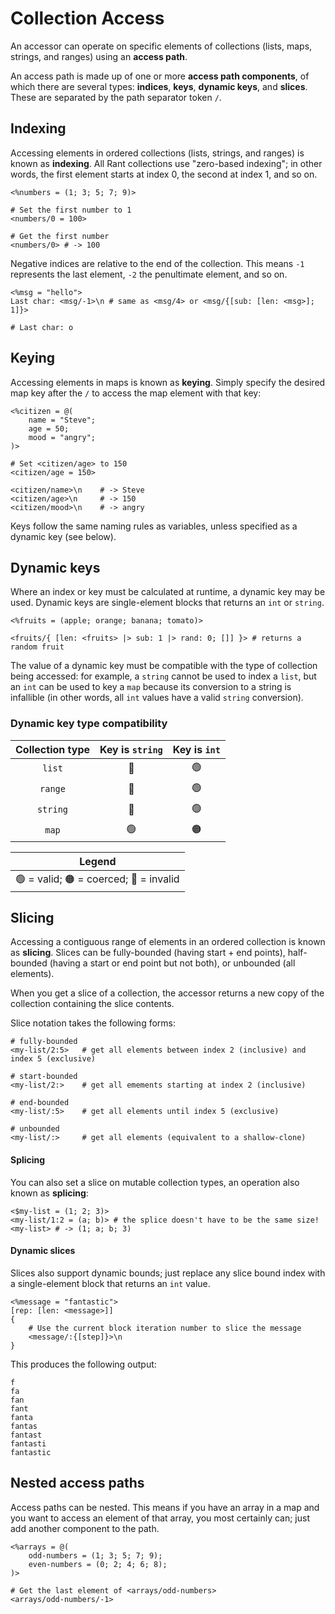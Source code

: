 # Collection Access

An accessor can operate on specific elements of collections (lists, maps, strings, and ranges) using an **access path**.

An access path is made up of one or more **access path components**, of which there are several types: **indices**, **keys**, **dynamic keys**, and **slices**.
These are separated by the path separator token `/`.

## Indexing

Accessing elements in ordered collections (lists, strings, and ranges) is known as **indexing**.
All Rant collections use "zero-based indexing"; in other words, the first element starts at index 0, the second at index 1, and so on.

```rant
<%numbers = (1; 3; 5; 7; 9)>

# Set the first number to 1
<numbers/0 = 100>

# Get the first number
<numbers/0> # -> 100
```

Negative indices are relative to the end of the collection. This means `-1` represents the last element, `-2` the penultimate element, and so on.

```rant
<%msg = "hello">
Last char: <msg/-1>\n # same as <msg/4> or <msg/{[sub: [len: <msg>]; 1]}>

# Last char: o
```

## Keying

Accessing elements in maps is known as **keying**. 
Simply specify the desired map key after the `/` to access the map element with that key:

```rant
<%citizen = @(
    name = "Steve";
    age = 50;
    mood = "angry";
)>

# Set <citizen/age> to 150
<citizen/age = 150>

<citizen/name>\n    # -> Steve
<citizen/age>\n     # -> 150
<citizen/mood>\n    # -> angry
```

Keys follow the same naming rules as variables, unless specified as a dynamic key (see below).

## Dynamic keys

Where an index or key must be calculated at runtime, a dynamic key may be used. Dynamic keys are single-element blocks that returns an `int` or `string`.

```rant
<%fruits = (apple; orange; banana; tomato)>

<fruits/{ [len: <fruits> |> sub: 1 |> rand: 0; []] }> # returns a random fruit
```

The value of a dynamic key must be compatible with the type of collection being accessed: for example, a `string` cannot be used to index a `list`, but an `int` can be used to key a `map` because its conversion to a string is infallible (in other words, all `int` values have a valid `string` conversion).

### Dynamic key type compatibility


|Collection type|Key is `string`|Key is `int`|
|:-------------:|:-------------:|:----------:|
|`list`  |🔴|🟢|
|`range` |🔴|🟢|
|`string`|🔴|🟢|
|`map`   |🟢|🟠|

<p></p>

|Legend                                    |
|:----------------------------------------:|
|🟢 = valid; 🟠 = coerced; 🔴 = invalid|

## Slicing

Accessing a contiguous range of elements in an ordered collection is known as **slicing**. 
Slices can be fully-bounded (having start + end points), half-bounded (having a start or end point but not both), or unbounded (all elements).

When you get a slice of a collection, the accessor returns a new copy of the collection containing the slice contents.

Slice notation takes the following forms:

```rant
# fully-bounded
<my-list/2:5>   # get all elements between index 2 (inclusive) and index 5 (exclusive)

# start-bounded
<my-list/2:>    # get all emements starting at index 2 (inclusive)

# end-bounded
<my-list/:5>    # get all elements until index 5 (exclusive)

# unbounded
<my-list/:>     # get all elements (equivalent to a shallow-clone)
```

#### Splicing

You can also set a slice on mutable collection types, an operation also known as **splicing**:

```rant
<$my-list = (1; 2; 3)>
<my-list/1:2 = (a; b)> # the splice doesn't have to be the same size!
<my-list> # -> (1; a; b; 3)
```

#### Dynamic slices

Slices also support dynamic bounds; just replace any slice bound index with a single-element block that returns an `int` value.

```rant
<%message = "fantastic">
[rep: [len: <message>]]
{
    # Use the current block iteration number to slice the message
    <message/:{[step]}>\n
}
```
This produces the following output:
```
f 
fa
fan
fant
fanta
fantas
fantast
fantasti
fantastic
```

## Nested access paths

Access paths can be nested. This means if you have an array in a map and you want to access an element of that array, you most certainly can; just add another component to the path.

```rant
<%arrays = @(
    odd-numbers = (1; 3; 5; 7; 9);
    even-numbers = (0; 2; 4; 6; 8);
)>

# Get the last element of <arrays/odd-numbers>
<arrays/odd-numbers/-1>
```